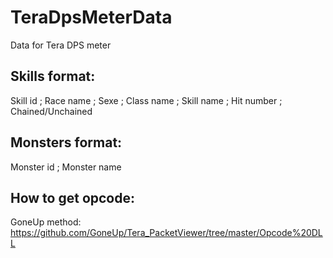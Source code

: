 # TeraDpsMeterData
Data for Tera DPS meter

Skills format:
--------------------
Skill id ; Race name ; Sexe ; Class name ; Skill name ; Hit number ; Chained/Unchained

Monsters format:
-------------------
Monster id ; Monster name

How to get opcode:
--------------------
GoneUp method: https://github.com/GoneUp/Tera_PacketViewer/tree/master/Opcode%20DLL

